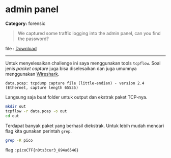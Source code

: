 # admin panel
**Category:** forensic
> We captured some traffic logging into the admin panel, can you find the password?

file : [Download](https://2018shell.picoctf.com/static/19129d64f5676ff5661da65b9772aff5/data.pcap)

---

Untuk menyelesaikan challenge ini saya menggunakan tools `tcpflow`. Soal jenis _packet capture_ juga bisa diselesaikan dan juga umumnya menggunakan [Wireshark](https://www.wireshark.org/).

```
data.pcap: tcpdump capture file (little-endian) - version 2.4 (Ethernet, capture length 65535)
```

Langsung saja buat folder untuk output dan ekstrak paket TCP-nya.

```bash
mkdir out
tcpflow -r data.pcap -o out
cd out
```

Terdapat banyak paket yang berhasil diekstrak. Untuk lebih mudah mencari flag kita gunakan perintah `grep`.

```bash
grep -R pico
```

flag : `picoCTF{n0ts3cur3_894a6546}`